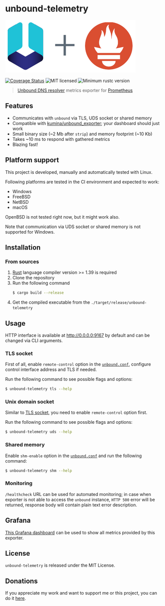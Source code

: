 # unbound-telemetry

![Logo](.github/logo.png)

[![Coverage Status](https://github.com/svartalf/unbound-telemetry/workflows/Continuous%20integration/badge.svg)](https://github.com/svartalf/prometheus-unbound-exporter/actions?workflow=Continuous+integration)
![MIT licensed](https://img.shields.io/badge/license-MIT-blue.svg)
![Minimum rustc version](https://img.shields.io/badge/rustc-1.39+-green.svg)

> [Unbound DNS resolver](https://www.nlnetlabs.nl/projects/unbound/about/) metrics exporter for [Prometheus](https://prometheus.io)

## Features

 * Communicates with `unbound` via TLS, UDS socket or shared memory
 * Compatible with [kumina/unbound_exporter](https://github.com/kumina/unbound_exporter); your dashboard should just work
 * Small binary size (~2 Mb after `strip`) and memory footprint (~10 Kb)
 * Takes ~10 ms to respond with gathered metrics
 * Blazing fast!

## Platform support

This project is developed, manually and automatically tested with Linux.

Following platforms are tested in the CI environment and expected to work:

 * Windows
 * FreeBSD
 * NetBSD
 * macOS

OpenBSD is not tested right now, but it might work also.

Note that communication via UDS socket or shared memory is not supported for Windows.

## Installation

### From sources

1. [Rust](https://www.rust-lang.org/) language compiler version >= 1.39 is required
2. Clone the repository
3. Run the following command
    ```bash
    $ cargo build --release
    ```
4. Get the compiled executable from the `./target/release/unbound-telemetry`

## Usage

HTTP interface is available at http://0.0.0.0:9167 by default and can be changed via CLI arguments.

### TLS socket

First of all, enable `remote-control` option in the [`unbound.conf`](https://nlnetlabs.nl/documentation/unbound/unbound.conf/),
configure control interface address and TLS if needed.

Run the following command to see possible flags and options:

```bash
$ unbound-telemetry tls --help
```

### Unix domain socket

Similar to [TLS socket](#tls-socket), you need to enable `remote-control` option first.

Run the following command to see possible flags and options:

```bash
$ unbound-telemetry uds --help
```

### Shared memory

Enable `shm-enable` option in the [`unbound.conf`](https://nlnetlabs.nl/documentation/unbound/unbound.conf/)
and run the following command:

```bash
$ unbound-telemetry shm --help
```

### Monitoring

`/healthcheck` URL can be used for automated monitoring;
in case when exporter is not able to access the `unbound` instance,
`HTTP 500` error will be returned, response body will contain plain text error description.

## Grafana

[This Grafana dashboard](https://grafana.com/grafana/dashboards/11705) can be used
to show all metrics provided by this exporter.

## License

`unbound-telemetry` is released under the MIT License.

## Donations

If you appreciate my work and want to support me or this project, you can do it [here](https://svartalf.info/donate).
